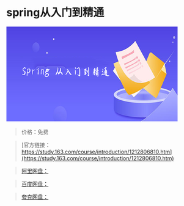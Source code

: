 # spring从入门到精通

![img](../../../assets/study163/free/526b4afe67e2437c99e1862b844fcdc1.png)

> 价格：免费

> [官方链接：https://study.163.com/course/introduction/1212806810.htm](https://study.163.com/course/introduction/1212806810.htm)

> [阿里网盘：]()

> [百度网盘：]()

> [夸克网盘：]()
